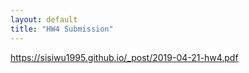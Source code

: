 ```yaml
---
layout: default
title: "HW4 Submission"
---
```


https://sisiwu1995.github.io/_post/2019-04-21-hw4.pdf
